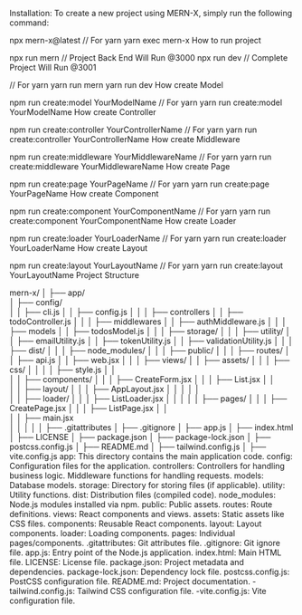 Installation:
To create a new project using MERN-X, simply run the following command:

npx mern-x@latest
// For yarn 
yarn exec mern-x
How to run project

npx run mern   // Project Back End Will Run @3000
npx run dev    // Complete Project Will Run @3001

// For yarn 
yarn run mern
yarn run dev
How create Model

npm run create:model YourModelName
// For yarn 
yarn run create:model YourModelName
How create Controller

npm run create:controller YourControllerName
// For yarn 
yarn run create:controller YourControllerName
How create Middleware

npm run create:middleware YourMiddlewareName
// For yarn 
yarn run create:middleware YourMiddlewareName
How create Page

npm run create:page YourPageName
// For yarn 
yarn run create:page YourPageName
How create Component

npm run create:component YourComponentName
// For yarn 
yarn run create:component YourComponentName
How create Loader

npm run create:loader YourLoaderName
// For yarn 
yarn run create:loader YourLoaderName
How create Layout

npm run create:layout YourLayoutName
// For yarn
yarn run create:layout YourLayoutName
Project Structure

mern-x/
│
├── app/                                      
│   ├── config/                                 
│   │   ├── cli.js
│   │   ├── config.js
│   │
│   ├── controllers
│   │   ├── todoController.js
│   │
│   ├── middlewares
│   │   ├── authMiddleware.js
│   │
│   ├── models
│   │   ├── todosModel.js
│   │
│   ├── storage/
│   │
│   ├── utility/
│   │   ├── emailUtility.js
│   │   ├── tokenUtility.js
│   │   ├── validationUtility.js
│   │
│   ├── dist/
│   │
│   ├── node_modules/
│   │
│   ├── public/
│   │
│   ├── routes/
│   │   ├── api.js
│   │   ├── web.jsx
│   │
│   ├── views/
│   │   ├── assets/
│   │   │   ├── css/
│   │   │   │    ├── style.js
│   │     
│   │   ├── components/
│   │   │   ├── CreateForm.jsx
│   │   │   ├── List.jsx 
│   │   
│   │   ├── layout/
│   │   │   ├── AppLayout.jsx
│   │   │
│   │   
│   │   ├── loader/
│   │   │   ├── ListLoader.jsx
│   │   │ 
│   │   ├── pages/
│   │   │   ├── CreatePage.jsx
│   │   │   ├── ListPage.jsx 
│   │     
│   │   ├── main.jsx  
│   │
│   │
│   ├── .gitattributes
│   ├── .gitignore
│   ├── app.js
│   ├── index.html
│   ├── LICENSE
│   ├── package.json
│   ├── package-lock.json
│   ├── postcss.config.js
│   ├── README.md
│   ├── tailwind.config.js
│   ├── vite.config.js
app: This directory contains the main application code.
config: Configuration files for the application.
controllers: Controllers for handling business logic.
Middleware functions for handling requests.
models: Database models.
storage: Directory for storing files (if applicable).
utility: Utility functions.
dist: Distribution files (compiled code).
node_modules: Node.js modules installed via npm.
public: Public assets.
routes: Route definitions.
views: React components and views.
assets: Static assets like CSS files.
components: Reusable React components.
layout: Layout components.
loader: Loading components.
pages: Individual pages/components.
.gitattributes: Git attributes file.
.gitignore: Git ignore file.
app.js: Entry point of the Node.js application.
index.html: Main HTML file.
LICENSE: License file.
package.json: Project metadata and dependencies.
package-lock.json: Dependency lock file.
postcss.config.js: PostCSS configuration file.
README.md: Project documentation. -tailwind.config.js: Tailwind CSS configuration file. -vite.config.js: Vite configuration file.
